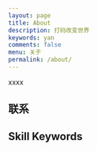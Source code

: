 ```yaml
---
layout: page
title: About
description: 打码改变世界
keywords: yan
comments: false
menu: 关于
permalink: /about/
---
```


xxxx

## 联系



## Skill Keywords

